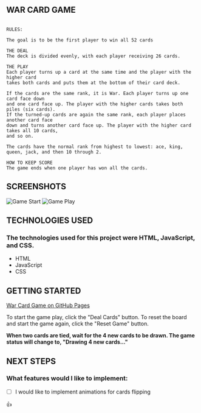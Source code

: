## WAR CARD GAME

```

RULES: 

The goal is to be the first player to win all 52 cards

THE DEAL
The deck is divided evenly, with each player receiving 26 cards.

THE PLAY
Each player turns up a card at the same time and the player with the higher card 
takes both cards and puts them at the bottom of their card deck.

If the cards are the same rank, it is War. Each player turns up one card face down 
and one card face up. The player with the higher cards takes both piles (six cards). 
If the turned-up cards are again the same rank, each player places another card face 
down and turns another card face up. The player with the higher card takes all 10 cards, 
and so on.

The cards have the normal rank from highest to lowest: ace, king, queen, jack, and then 10 through 2.

HOW TO KEEP SCORE
The game ends when one player has won all the cards.
```

## SCREENSHOTS

![Game Start](../images/screenshots/game-start.png)
![Game Play](../images/screenshots/game-play.png)

## TECHNOLOGIES USED

### The technologies used for this project were HTML, JavaScript, and CSS.

- HTML
- JavaScript
- CSS

## GETTING STARTED

[War Card Game on GitHub Pages](https://j33ff.github.io/war-card-game/)

To start the game play, click the "Deal Cards" button. To reset the board and start the game again, click the "Reset Game" button. 

**When two cards are tied, wait for the 4 new cards to be drawn. The game status will change to, "Drawing 4 new cards..."**

## NEXT STEPS

### What features would I like to implement:


- [ ] I would like to implement animations for cards flipping


:+1:

